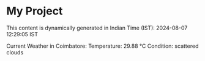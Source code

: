 # My Project

This content is dynamically generated in Indian Time (IST): 2024-08-07 12:29:05 IST


Current Weather in Coimbatore:
Temperature: 29.88 °C
Condition: scattered clouds
